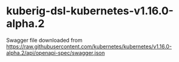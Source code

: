 # kuberig-dsl-kubernetes-v1.16.0-alpha.2

Swagger file downloaded from https://raw.githubusercontent.com/kubernetes/kubernetes/v1.16.0-alpha.2/api/openapi-spec/swagger.json
